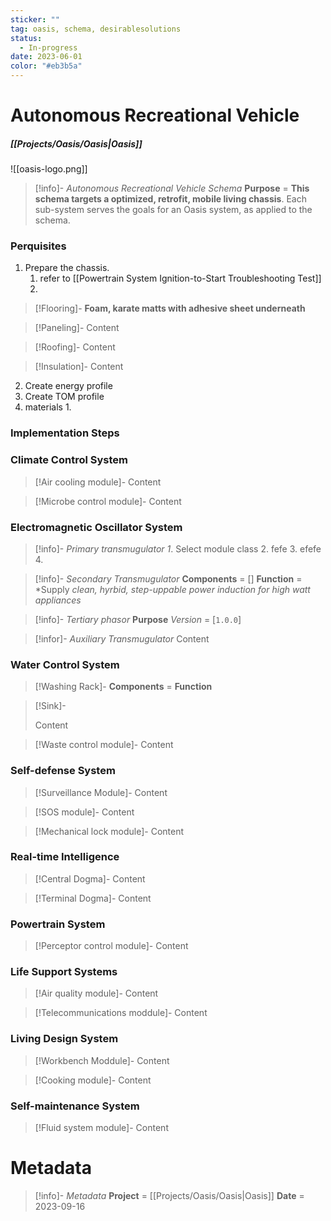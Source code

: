 ```yaml
---
sticker: ""
tag: oasis, schema, desirablesolutions
status:
  - In-progress
date: 2023-06-01
color: "#eb3b5a"
---
```

# Autonomous Recreational Vehicle
##### [[Projects/Oasis/Oasis|Oasis]]

![[oasis-logo.png]]


> [!info]- *Autonomous Recreational Vehicle Schema*
> **Purpose** = **This schema targets a optimized, retrofit, mobile living chassis**.
Each sub-system serves the goals for an Oasis system, as applied to the schema.

### Perquisites
1. Prepare the chassis.
	1. refer to  [[Powertrain System Ignition-to-Start Troubleshooting Test]]
	2. 
> [!Flooring]-
> **Foam, karate matts with adhesive sheet underneath**

> [!Paneling]-
> Content

> [!Roofing]-
> Content

> [!Insulation]-
> Content

2. Create energy profile
3. Create TOM profile 
4. materials
	1. 


###  Implementation Steps

### Climate Control System
> [!Air cooling module]-
> Content

> [!Microbe control module]-
> Content

### Electromagnetic Oscillator System
> [!info]- *Primary transmugulator*
> *1*. Select module class 
> 2.  fefe
> 3.  efefe
> 4. 

> [!info]- *Secondary Transmugulator*
> **Components** = []
> **Function** = *Supply *clean, hyrbid, step-uppable power induction for high watt appliances*


> [!info]- *Tertiary phasor*
> **Purpose**
> *Version* = [`1.0.0`]

> [!infor]- *Auxiliary Transmugulator*
> Content


### Water Control System
> [!Washing Rack]-
> **Components** = 
> **Function**

> [!Sink]-
> 
> Content

> [!Waste control module]-
> Content

### Self-defense System
> [!Surveillance Module]-
> Content

> [!SOS module]-
> Content

> [!Mechanical lock module]-
> Content

### Real-time Intelligence
> [!Central Dogma]-
> Content

> [!Terminal Dogma]-
> Content


### Powertrain System

> [!Perceptor control module]-
> Content


### Life Support Systems
> [!Air quality module]-
> Content

> [!Telecommunications moddule]-
> Content


### Living Design System
> [!Workbench Moddule]-
> Content

> [!Cooking module]-
> Content


### Self-maintenance System
> [!Fluid system module]-
> Content


# Metadata
> [!info]- *Metadata*
> **Project** = [[Projects/Oasis/Oasis|Oasis]]
> **Date** = 2023-09-16